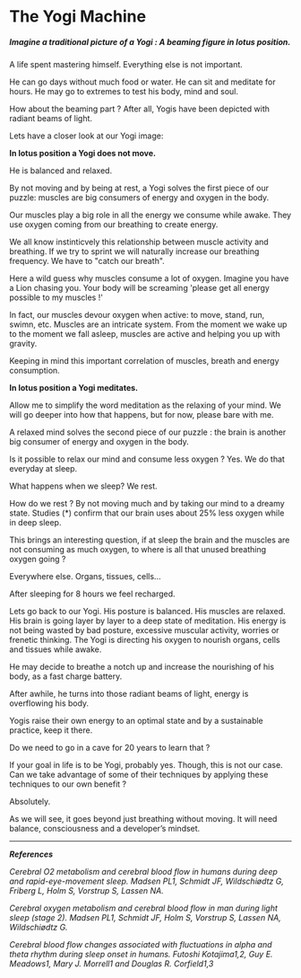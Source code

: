 # The Yogi Machine

##### Imagine a traditional picture of a Yogi : A beaming figure in lotus position. 

A life spent mastering himself. Everything else is not important. 

He can go days without much food or water. He can sit and meditate for hours. He may go to extremes to test his body, mind and soul. 

How about the beaming part ? After all, Yogis have been depicted with radiant beams of light. 

Lets have a closer look at our Yogi image:

**In lotus position a Yogi does not move.** 

He is balanced and relaxed. 

By not moving and by being at rest, a Yogi solves the first piece of our puzzle: muscles are big consumers of energy and oxygen in the body. 

Our muscles play a big role in all the energy we consume while awake. They use oxygen coming from our breathing to create energy. 

We all know instinticvely this relationship between muscle activity and breathing. If we try to sprint we will naturally increase our breathing frequency. We have to "catch our breath".  

Here a wild guess why muscles consume a lot of oxygen. Imagine you have a Lion chasing you. Your body will be screaming 'please get all energy possible to my muscles !'

In fact, our muscles devour oxygen when active: to move, stand, run, swimn, etc. Muscles are an intricate system. From the moment we wake up to the moment we fall asleep, muscles are active and helping you up with gravity. 

Keeping in mind this important correlation of muscles, breath and energy consumption. 

**In lotus position a Yogi meditates.** 

Allow me to simplify the word meditation as the relaxing of your mind. We will go deeper into how that happens, but for now, please bare with me. 

A relaxed mind solves the second piece of our puzzle : the brain is another big consumer of energy and oxygen in the body. 

Is it possible to relax our mind and consume less oxygen ? Yes. We do that everyday at sleep. 

What happens when we sleep? We rest. 

How do we rest ? By not moving much and by taking our mind to a dreamy state. Studies (*) confirm that our brain uses about 25% less oxygen while in deep sleep. 

This brings an interesting question, if at sleep the brain and the muscles are not consuming as much oxygen, to where is all that unused breathing oxygen going ? 

Everywhere else. Organs, tissues, cells...

After sleeping for 8 hours we feel recharged.

Lets go back to our Yogi. His posture is balanced. His muscles are relaxed. His brain is going layer by layer to a deep state of meditation.  His energy is not being wasted by bad posture, excessive muscular activity, worries or frenetic thinking. The Yogi is directing his oxygen to nourish organs, cells and tissues while awake.

He may decide to breathe a notch up and increase the nourishing of his body, as a fast charge battery. 

After awhile, he turns into those radiant beams of light, energy is overflowing his body. 

Yogis raise their own energy to an optimal state and by a sustainable practice, keep it there.  

Do we need to go in a cave for 20 years to learn that ? 

If your goal in life is to be Yogi, probably yes. Though, this is not our case. Can we take advantage of some of their techniques by applying these techniques to our own benefit ? 

Absolutely. 

As we will see, it goes beyond just breathing without moving. It will need balance, consciousness and a developer’s mindset. 

***

***References***

*Cerebral O2 metabolism and cerebral blood flow in humans during deep and rapid-eye-movement sleep.
Madsen PL1, Schmidt JF, Wildschiødtz G, Friberg L, Holm S, Vorstrup S, Lassen NA.*

*Cerebral oxygen metabolism and cerebral blood flow in man during light sleep (stage 2).
Madsen PL1, Schmidt JF, Holm S, Vorstrup S, Lassen NA, Wildschiødtz G.*

*Cerebral blood flow changes associated with fluctuations
in alpha and theta rhythm during sleep onset in humans.
Futoshi Kotajima1,2, Guy E. Meadows1, Mary J. Morrell1 and Douglas R. Corfield1,3*


